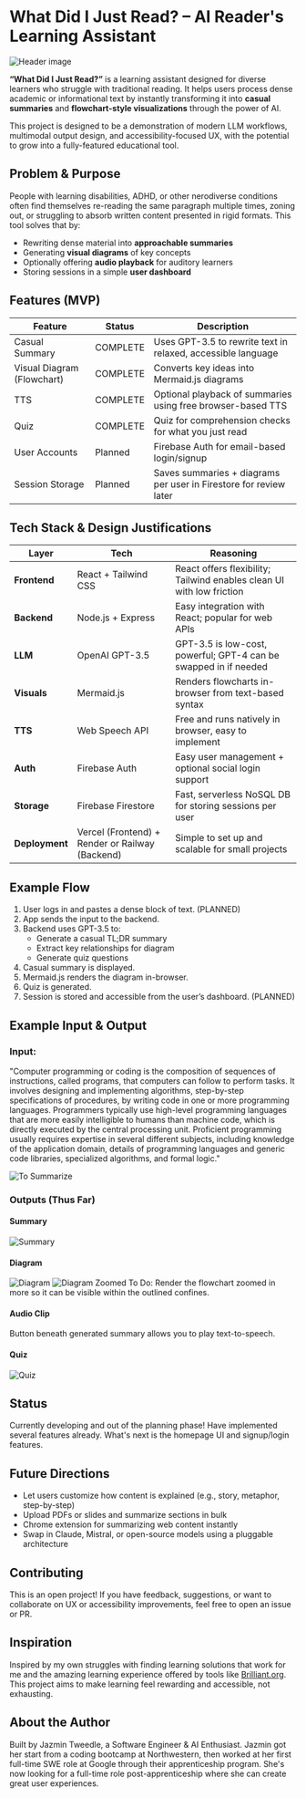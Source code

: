 # What Did I Just Read? – AI Reader's Learning Assistant

![Header image](client/src/assets/header.png)

**“What Did I Just Read?”** is a learning assistant designed for diverse learners who struggle with traditional reading. It helps users process dense academic or informational text by instantly transforming it into **casual summaries** and **flowchart-style visualizations** through the power of AI.

This project is designed to be a demonstration of modern LLM workflows, multimodal output design, and accessibility-focused UX, with the potential to grow into a fully-featured educational tool.

## Problem & Purpose

People with learning disabilities, ADHD, or other nerodiverse conditions often find themselves re-reading the same paragraph multiple times, zoning out, or struggling to absorb written content presented in rigid formats. This tool solves that by:

- Rewriting dense material into **approachable summaries**
- Generating **visual diagrams** of key concepts
- Optionally offering **audio playback** for auditory learners
- Storing sessions in a simple **user dashboard**

## Features (MVP)

| Feature                 | Status  | Description                                                                 |
|------------------------|---------|-----------------------------------------------------------------------------|
| Casual Summary       | COMPLETE | Uses GPT-3.5 to rewrite text in relaxed, accessible language               |
| Visual Diagram (Flowchart) | COMPLETE | Converts key ideas into Mermaid.js diagrams                                |
| TTS      | COMPLETE | Optional playback of summaries using free browser-based TTS      |
| Quiz        | COMPLETE | Quiz for comprehension checks for what you just read                                 |
| User Accounts        | Planned | Firebase Auth for email-based login/signup                                 |
| Session Storage      | Planned | Saves summaries + diagrams per user in Firestore for review later          |

## Tech Stack & Design Justifications

| Layer        | Tech                          | Reasoning                                                                 |
|--------------|-------------------------------|---------------------------------------------------------------------------|
| **Frontend** | React + Tailwind CSS          | React offers flexibility; Tailwind enables clean UI with low friction     |
| **Backend**  | Node.js + Express             | Easy integration with React; popular for web APIs                         |
| **LLM**      | OpenAI GPT-3.5 | GPT-3.5 is low-cost, powerful; GPT-4 can be swapped in if needed         |
| **Visuals**  | Mermaid.js                    | Renders flowcharts in-browser from text-based syntax                      |
| **TTS**      | Web Speech API | Free and runs natively in browser, easy to implement                     |
| **Auth**     | Firebase Auth                 | Easy user management + optional social login support                      |
| **Storage**  | Firebase Firestore            | Fast, serverless NoSQL DB for storing sessions per user                  |
| **Deployment** | Vercel (Frontend) + Render or Railway (Backend) | Simple to set up and scalable for small projects                       |

## Example Flow

1. User logs in and pastes a dense block of text. (PLANNED)
2. App sends the input to the backend.
3. Backend uses GPT-3.5 to:
   - Generate a casual TL;DR summary
   - Extract key relationships for diagram
   - Generate quiz questions
4. Casual summary is displayed.
5. Mermaid.js renders the diagram in-browser.
6. Quiz is generated.
7. Session is stored and accessible from the user’s dashboard. (PLANNED)

## Example Input & Output

### Input:
"Computer programming or coding is the composition of sequences of instructions, called programs, that computers can follow to perform tasks. It involves designing and implementing algorithms, step-by-step specifications of procedures, by writing code in one or more programming languages. Programmers typically use high-level programming languages that are more easily intelligible to humans than machine code, which is directly executed by the central processing unit. Proficient programming usually requires expertise in several different subjects, including knowledge of the application domain, details of programming languages and generic code libraries, specialized algorithms, and formal logic."

![To Summarize](client/src/assets/tosummarize.png)

### Outputs (Thus Far)

#### Summary
![Summary](https://github.com/jtweedle1/what-did-i-just-read/blob/main/client/src/assets/summary.png?raw=true)

#### Diagram
![Diagram](client/src/assets/flowchart.png)
![Diagram Zoomed](client/src/assets/flowchartzoom.png)
To Do: Render the flowchart zoomed in more so it can be visible within the outlined confines.

#### Audio Clip
Button beneath generated summary allows you to play text-to-speech.

#### Quiz
![Quiz](client/src/assets/quiz.png)

## Status
Currently developing and out of the planning phase! Have implemented several features already. What's next is the homepage UI and signup/login features.

## Future Directions

- Let users customize how content is explained (e.g., story, metaphor, step-by-step)  
- Upload PDFs or slides and summarize sections in bulk  
- Chrome extension for summarizing web content instantly  
- Swap in Claude, Mistral, or open-source models using a pluggable architecture 

## Contributing

This is an open project! If you have feedback, suggestions, or want to collaborate on UX or accessibility improvements, feel free to open an issue or PR.

## Inspiration

Inspired by my own struggles with finding learning solutions that work for me and the amazing learning experience offered by tools like [Brilliant.org](https://brilliant.org). This project aims to make learning feel rewarding and accessible, not exhausting.

## About the Author

Built by Jazmin Tweedle, a Software Engineer & AI Enthusiast. Jazmin got her start from a coding bootcamp at Northwestern, then worked at her first full-time SWE role at Google through their apprenticeship program. She's now looking for a full-time role post-apprenticeship where she can create great user experiences.
